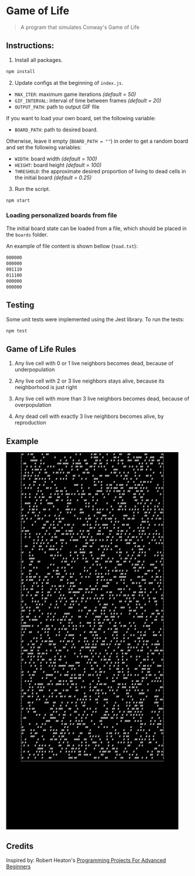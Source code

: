 # Game of Life
> A program that simulates Conway's Game of Life

## Instructions:
1. Install all packages.
```js
npm install
```

2. Update configs at the beginning of `index.js`.
- `MAX_ITER`: maximum game iterations *(default = 50)*
- `GIF_INTERVAL`: interval of time between frames *(default = 20)*
- `OUTPUT_PATH`: path to output GIF file 

If you want to load your own board, set the following variable:
- `BOARD_PATH`: path to desired board.

Otherwise, leave it empty (`BOARD_PATH = ""`) in order to get a random board and set the following variables:
- `WIDTH`: board width *(default = 100)*
- `HEIGHT`: board height *(default = 100)*
- `THRESHOLD`: the approximate desired proportion of living to dead cells in the initial board *(default = 0.25)*

3. Run the script.
```js
npm start
```

### Loading personalized boards from file
The initial board state can be loaded from a file, which should be placed in the `boards` folder.

An example of file content is shown bellow (`toad.txt`):

```
000000
000000
001110
011100
000000
000000
```

## Testing
Some unit tests were implemented using the Jest library. To run the tests:
```js
npm test
```

## Game of Life Rules
1. Any live cell with 0 or 1 live neighbors becomes dead, because of underpopulation

2. Any live cell with 2 or 3 live neighbors stays alive, because its neighborhood is just right

3. Any live cell with more than 3 live neighbors becomes dead, because of overpopulation

4. Any dead cell with exactly 3 live neighbors becomes alive, by reproduction

## Example
![game_of_life](game_of_life.gif)

## Credits
Inspired by: Robert Heaton's [Programming Projects For Advanced Beginners](https://robertheaton.com/2018/07/20/project-2-game-of-life/)